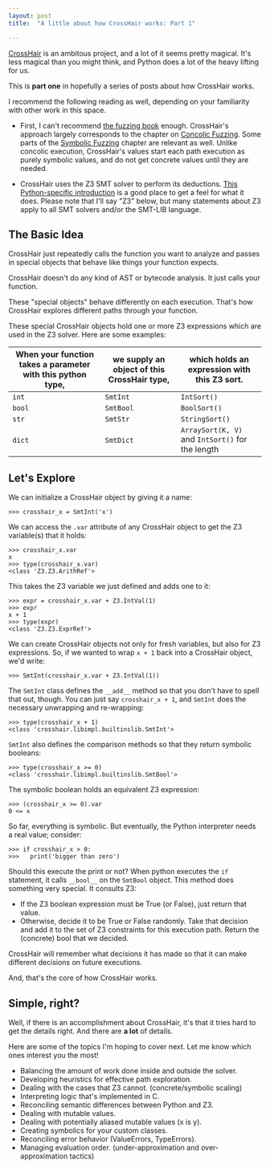 ```yaml
---
layout: post
title:  "A little about how CrossHair works: Part 1"

---
```


[CrossHair](https://github.com/pschanely/CrossHair) is an ambitous project,
and a lot of it seems pretty magical. It's less magical than you might
think, and Python does a lot of the heavy lifting for us.

This is __part one__ in hopefully a series of posts about how CrossHair works.

I recommend the following reading as well, depending on your familiarity
with other work in this space.

* First, I can't recommend [the fuzzing book](https://www.fuzzingbook.org/)
enough. CrossHair's approach largely corresponds to the chapter on
[Concolic Fuzzing](https://www.fuzzingbook.org/html/ConcolicFuzzer.html).
Some parts of the
[Symbolic Fuzzing](https://www.fuzzingbook.org/html/SymbolicFuzzer.html)
chapter are relevant as well.
Unlike concolic execution, CrossHair's values start each path execution as
purely symbolic values, and do not get concrete values until they are needed.

* CrossHair uses the Z3 SMT solver to perform its deductions.
[This Python-specific introduction](https://www.cs.tau.ac.il/~msagiv/courses/asv/z3py/guide-examples.htm)
is a good place to get a feel for what it does. Please note that I'll say "Z3"
below, but many statements about Z3 apply to all SMT solvers and/or the SMT-LIB
language.

## The Basic Idea

CrossHair just
repeatedly calls the function you want to analyze and passes in special objects
that behave like things your function expects.

CrossHair doesn't do any kind of AST or bytecode analysis. It just calls your
function.

These "special objects" behave differently on each execution. That's how
CrossHair explores different paths through your function.

These special CrossHair objects hold one or more Z3 expressions which are used
in the Z3 solver. Here are some examples:

| When your function takes a parameter with this python type, | we supply an object of this CrossHair type, | which holds an expression with this Z3 sort. |
|-|-|-|
| `int` | `SmtInt` | `IntSort()` |
| `bool` | `SmtBool` | `BoolSort()` |
| `str` | `SmtStr` | `StringSort()` |
| `dict` | `SmtDict` | `ArraySort(K, V)` and `IntSort()` for the length |

## Let's Explore

We can initialize a CrossHair object by giving it a name:
```
>>> crosshair_x = SmtInt('x')
```
We can access the `.var` attribute of any CrossHair object to get
the Z3 variable(s) that it holds:
```
>>> crosshair_x.var
x
>>> type(crosshair_x.var)
<class 'Z3.Z3.ArithRef'>
```

This takes the Z3 variable we just defined and adds one to it:
```
>>> expr = crosshair_x.var + Z3.IntVal(1)
>>> expr
x + 1
>>> type(expr)
<class 'Z3.Z3.ExprRef'>
```

We can create CrossHair objects not only for fresh variables, but
also for Z3 expressions.
So, if we wanted to wrap `x + 1` back into a CrossHair object,
we'd write:
```
>>> SmtInt(crosshair_x.var + Z3.IntVal(1))
```

The `SmtInt` class defines the `__add__` method so that you don't
have to spell that out, though. You can just say `crosshair_x + 1`, and
`SmtInt` does the necessary unwrapping and re-wrapping:

```
>>> type(crosshair_x + 1)
<class 'crosshair.libimpl.builtinslib.SmtInt'>
```

`SmtInt` also defines the comparison methods so that they return symbolic
booleans:

```
>>> type(crosshair_x >= 0)
<class 'crosshair.libimpl.builtinslib.SmtBool'>
```

The symbolic boolean holds an equivalent Z3 expression:
```
>>> (crosshair_x >= 0).var
0 <= x
```

So far, everything is symbolic. But eventually, the Python interpreter
needs a real value; consider:
```
>>> if crosshair_x > 0:
>>>   print('bigger than zero')
```
Should this execute the print or not? When python executes the `if`
statement, it calls `__bool__` on the `SmtBool` object. This method
does something very special. It consults Z3:
* If the Z3 boolean expression must be True (or False), just return
  that value.
* Otherwise, decide it to be True or False randomly. Take that decision
  and add it to the set of Z3 constraints for this execution path.
  Return the (concrete) bool that we decided.

CrossHair will remember what decisions it has made so that
it can make different decisions on future executions.

And, that's the core of how CrossHair works.


## Simple, right?

Well, if there is an accomplishment about CrossHair, it's that it
tries hard to get the details right. And there are __a lot__ of
details.

Here are some of the topics I'm hoping to cover next. Let me know
which ones interest you the most!

* Balancing the amount of work done inside and outside the solver.
* Developing heuristics for effective path exploration.
* Dealing with the cases that Z3 cannot. (concrete/symbolic scaling)
* Interpreting logic that's implemented in C.
* Reconciling semantic differences between Python and Z3.
* Dealing with mutable values.
* Dealing with potentially aliased mutable values (x is y).
* Creating symbolics for your custom classes.
* Reconciling error behavior (ValueErrors, TypeErrors).
* Managing evaluation order. (under-approximation and over-approximation tactics)
